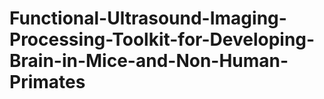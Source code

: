 # Functional-Ultrasound-Imaging-Processing-Toolkit-for-Developing-Brain-in-Mice-and-Non-Human-Primates